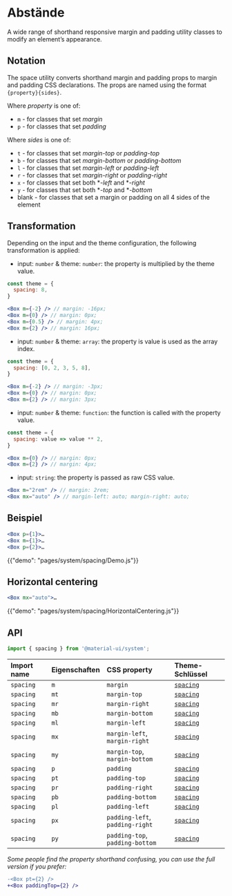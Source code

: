 # Abstände

<p class="description">A wide range of shorthand responsive margin and padding utility classes to modify an element’s appearance.</p>

## Notation

The space utility converts shorthand margin and padding props to margin and padding CSS declarations. The props are named using the format `{property}{sides}`.

Where *property* is one of:

- `m` - for classes that set *margin*
- `p` - for classes that set *padding*

Where *sides* is one of:

- `t` - for classes that set *margin-top* or *padding-top*
- `b` - for classes that set *margin-bottom* or *padding-bottom*
- `l` - for classes that set *margin-left* or *padding-left*
- `r` - for classes that set *margin-right* or *padding-right*
- `x` - for classes that set both **-left* and **-right*
- `y` - for classes that set both **-top* and **-bottom*
- blank - for classes that set a margin or padding on all 4 sides of the element

## Transformation

Depending on the input and the theme configuration, the following transformation is applied:

- input: `number` & theme: `number`: the property is multiplied by the theme value.

```jsx
const theme = {
  spacing: 8,
}

<Box m={-2} /> // margin: -16px;
<Box m={0} /> // margin: 0px;
<Box m={0.5} /> // margin: 4px;
<Box m={2} /> // margin: 16px;
```

- input: `number` & theme: `array`: the property is value is used as the array index.

```jsx
const theme = {
  spacing: [0, 2, 3, 5, 8],
}

<Box m={-2} /> // margin: -3px;
<Box m={0} /> // margin: 0px;
<Box m={2} /> // margin: 3px;
```

- input: `number` & theme: `function`: the function is called with the property value.

```jsx
const theme = {
  spacing: value => value ** 2,
}

<Box m={0} /> // margin: 0px;
<Box m={2} /> // margin: 4px;
```

- input: `string`: the property is passed as raw CSS value.

```jsx
<Box m="2rem" /> // margin: 2rem;
<Box mx="auto" /> // margin-left: auto; margin-right: auto;
```

## Beispiel

```jsx
<Box p={1}>…
<Box m={1}>…
<Box p={2}>…
```

{{"demo": "pages/system/spacing/Demo.js"}}

## Horizontal centering

```jsx
<Box mx="auto">…
```

{{"demo": "pages/system/spacing/HorizontalCentering.js"}}

## API

```js
import { spacing } from '@material-ui/system';
```

| Import name | Eigenschaften | CSS property                    | Theme-Schlüssel                                                  |
|:----------- |:------------- |:------------------------------- |:---------------------------------------------------------------- |
| `spacing`   | `m`           | `margin`                        | [`spacing`](/customization/default-theme/?expend-path=$.spacing) |
| `spacing`   | `mt`          | `margin-top`                    | [`spacing`](/customization/default-theme/?expend-path=$.spacing) |
| `spacing`   | `mr`          | `margin-right`                  | [`spacing`](/customization/default-theme/?expend-path=$.spacing) |
| `spacing`   | `mb`          | `margin-bottom`                 | [`spacing`](/customization/default-theme/?expend-path=$.spacing) |
| `spacing`   | `ml`          | `margin-left`                   | [`spacing`](/customization/default-theme/?expend-path=$.spacing) |
| `spacing`   | `mx`          | `margin-left`, `margin-right`   | [`spacing`](/customization/default-theme/?expend-path=$.spacing) |
| `spacing`   | `my`          | `margin-top`, `margin-bottom`   | [`spacing`](/customization/default-theme/?expend-path=$.spacing) |
| `spacing`   | `p`           | `padding`                       | [`spacing`](/customization/default-theme/?expend-path=$.spacing) |
| `spacing`   | `pt`          | `padding-top`                   | [`spacing`](/customization/default-theme/?expend-path=$.spacing) |
| `spacing`   | `pr`          | `padding-right`                 | [`spacing`](/customization/default-theme/?expend-path=$.spacing) |
| `spacing`   | `pb`          | `padding-bottom`                | [`spacing`](/customization/default-theme/?expend-path=$.spacing) |
| `spacing`   | `pl`          | `padding-left`                  | [`spacing`](/customization/default-theme/?expend-path=$.spacing) |
| `spacing`   | `px`          | `padding-left`, `padding-right` | [`spacing`](/customization/default-theme/?expend-path=$.spacing) |
| `spacing`   | `py`          | `padding-top`, `padding-bottom` | [`spacing`](/customization/default-theme/?expend-path=$.spacing) |

*Some people find the property shorthand confusing, you can use the full version if you prefer:*

```diff
-<Box pt={2} />
+<Box paddingTop={2} />
```